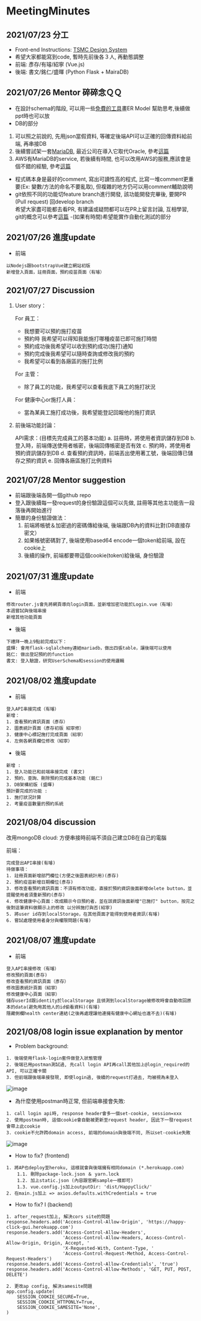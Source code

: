 # MeetingMinutes

## 2021/07/23 分工
 - Front-end Instructions: [TSMC Design System](https://zeroheight.com/5e50b6e36/p/957ef9-instructions)
 - 希望大家都能寫到code, 暫時先前後各３人, 再動態調整
 - 前端: 彥存/有璿/紹寧 (Vue.js)
 - 後端: 書文/銘仁/盛暉 (Python Flask + MairaDB)


## 2021/07/26 Mentor 碎碎念ＱＱ
- 在設計schema的階段, 可以用一些[免費的工具](https://online.visual-paradigm.com/tw/diagrams/solutions/free-erd-tool/)畫ER Model 幫助思考,後續做ppt時也可以放
- DB的部分
 1. 可以照之前說的, 先用json當假資料, 等確定後端API可以正確的回傳資料給前端, 再串接DB
 2. 後續嘗試架一套[MariaDB](https://mariadb.org/), 最近公司在導入它取代Oracle, 參考[這篇](https://mariadb.com/resources/blog/how-to-connect-python-programs-to-mariadb/)
 3. AWS有MariaDB的service, 若後續有時間, 也可以改用AWS的服務,應該會是個不錯的經驗, 參考[這篇](https://aws.amazon.com/tw/getting-started/hands-on/create-mariadb-db/)
- 程式碼本身是最好的comment, 寫出可讀性高的程式, 比寫一堆comment更重要(Ex: 變數/方法的命名不要亂取), 但複雜的地方仍可以用comment輔助說明
- git依照不同的功能切feature branch進行開發, 該功能開發完畢後, 要開PR (Pull request) 回develop branch<br>希望大家盡可能都去看PR, 有建議或疑問都可以在PR上留言討論, 互相學習, git的概念可以參考[這篇](https://gitbook.tw/chapters/gitflow/why-need-git-flow.html)
-(如果有時間)希望能實作自動化測試的部分

## 2021/07/26 進度update
- 前端
```
以Nodejs跟bootstrapVue建立網站初版
新增登入頁面，註冊頁面，預約疫苗頁面（有璿）
```

## 2021/07/27 Discussion

1.   User story：
     
     For 員工：
     * 我想要可以預約施打疫苗
     * 預約時 我希望可以得知我能施打哪種疫苗已即可施打時間
     * 預約成功後我希望可以收到預約成功(施打)通知
     * 預約完成後我希望可以隨時查詢或修改我的預約
     * 我希望可以看到各廠區的施打比例
     
     For 主管：
     * 除了員工的功能，我希望可以查看我底下員工的施打狀況
     
     For 健康中心or施打人員：
     * 當為某員工施打成功後，我希望能登記回報他的施打資訊
     
2.   前後端功能討論：

     API需求：(目標先完成員工的基本功能)
     a. 註冊時，將使用者資訊儲存到DB
     b. 登入時，前端傳送使用者帳密，後端回傳帳密是否有效
     c. 預約時，將使用者預約資訊儲存到DB
     d. 查看預約資訊時，前端丟出使用著工號，後端回傳已儲存之預約資訊
     e. 回傳各廠區施打比例資料


## 2021/07/28 Mentor suggestion

- 前端跟後端各開一個github repo
- 登入跟後續每一發request的身份驗證這個可以先做, 註冊等其他主功能告一段落後再開始進行
- 簡單的身份驗證做法：
    1. 前端將帳號＆加密過的密碼傳給後端, 後端跟DB內的資料比對(DB直接存密文）
    2. 如果帳號密碼對了, 後端使用based64 encode一個token給前端, 設在cookie上
    3. 後續的操作, 前端都要帶這個cookie(token)給後端, 身份驗證 

## 2021/07/31 進度update
- 前端
```
修改router.js會先將網頁導向login頁面，並新增加密功能於Login.vue（有璿）
本週嘗試與後端串接
新增其他功能頁面
```
- 後端
```
下禮拜一晚上9點前完成以下：
盛輝: 會用flask-sqlalchemy連結mariadb，做出四張table，讓後端可以使用
銘仁: 做出登記預約的function
書文: 登入驗證，研究UserSchema和session的使用邏輯
```

## 2021/08/02 進度update

- 前端
```
登入API串接完成（有璿）
新增：
1. 查看預約資訊頁面（彥存）
2. 圖表統計頁面（彥存初版 紹寧修）
3. 健康中心標記施打完成頁面（紹寧）
4. 左側各網頁欄位修改（紹寧）
```
- 後端
```
新增 :
1. 登入功能已和前端串接完成 (書文)
2. 預約、查詢、刪除預約完成基本功能 (銘仁)
3. DB架構初版 (盛暉)
預計要完成的功能 :
1. 施打狀況計算
2. 考量疫苗數量的預約系統
```

## 2021/08/04 discussion

改用mongoDB cloud: 方便串接時前端不須自己建立DB在自己的電腦

前端：
```
完成登出API串接(有璿)
待做事項：
1. 註冊頁面新增部門欄位(方便之後圖表統計用)(彥存)
2. 預約疫苗新增日期欄位(彥存)
3. 修改查看預約資訊頁面：不須有修改功能，直接於預約資訊後面新增delete button，並提醒使用者須重新預約(彥存)
4. 修改健康中心頁面：改成顯示今日預約者，並在該資訊後面新增"已施打" button，按完之後對這筆資料做顯示上的修改 以分辨施打與否(紹寧)
5. 將user id存到localStorage，在其他頁面才能得到使用者資訊(有璿)
6. 嘗試處理使用者身分與權限問題(有璿)
```

## 2021/08/07 進度update
- 前端
```
登入API串接修改（有璿）
修改預約頁面(彥存)
修改查看預約資訊頁面（彥存）
修改圖表統計頁面（紹寧）
修改健康中心頁面（紹寧）
儲存userId跟identity於localStorage 且偵測到localStorage被修改時會自動改回原本的data(避免用其他人的id偷看資料)(有璿)
隱藏側欄health center連結(之後再處理讓他連擁有健康中心網址也進不去)(有璿)
```
## 2021/08/08 login issue explanation by mentor
- Problem background:
```
1. 後端使用flask-login套件做登入狀態管理
2. 後端已用postman測試過, 先call login API再call其他加上@login_required的API, 可以正確卡關
3. 但前端跟後端串接發現, 即使login過, 後續的request打過去, 均被視為未登入
```

![image](https://github.com/TSMCHappyClick/MeetingMinutes/blob/main/images/request-header.png)

- 為什麼使用postman時正常, 但前端串接會失敗:
```
1. call login api時, response header會多一個set-cookie, session=xxx
2. 使用postman時, 這個cookie會自動被更新至request header, 因此下一發request會帶上此cookie
3. cookie不允許跨domain access, 前端的domain與後端不同, 所以set-cookie失敗
```

![image](https://github.com/TSMCHappyClick/MeetingMinutes/blob/main/images/response-set-header.png)

- How to fix? (frontend) 
```
1. 將AP也deploy至heroku, 這樣就會與後端擁有相同domain (*.herokuapp.com)
    1.1. 刪除package-lock.json ＆ yarn.lock
    1.2. 加上static.json (內容跟官網sample一樣即可)
    1.3. vue.config.js加上outputDir: 'dist/HappyClick/'
2. 在main.js加上 => axios.defaults.withCredentials = true
```
- How to fix? I  (backend)

```
1. after_request加上, 解決cors site的問題
response.headers.add('Access-Control-Allow-Origin', 'https://happy-click-gui.herokuapp.com')
response.headers.add('Access-Control-Allow-Headers',
                     'Access-Control-Allow-Headers, Access-Control-Allow-Origin, Origin, Accept, '
                     'X-Requested-With, Content-Type, '
                     'Access-Control-Request-Method, Access-Control-Request-Headers')
response.headers.add('Access-Control-Allow-Credentials', 'true')
response.headers.add('Access-Control-Allow-Methods', 'GET, PUT, POST, DELETE')

2. 更改ap config, 解決samesite問題
app.config.update(
    SESSION_COOKIE_SECURE=True,
    SESSION_COOKIE_HTTPONLY=True,
    SESSION_COOKIE_SAMESITE='None',
)
```